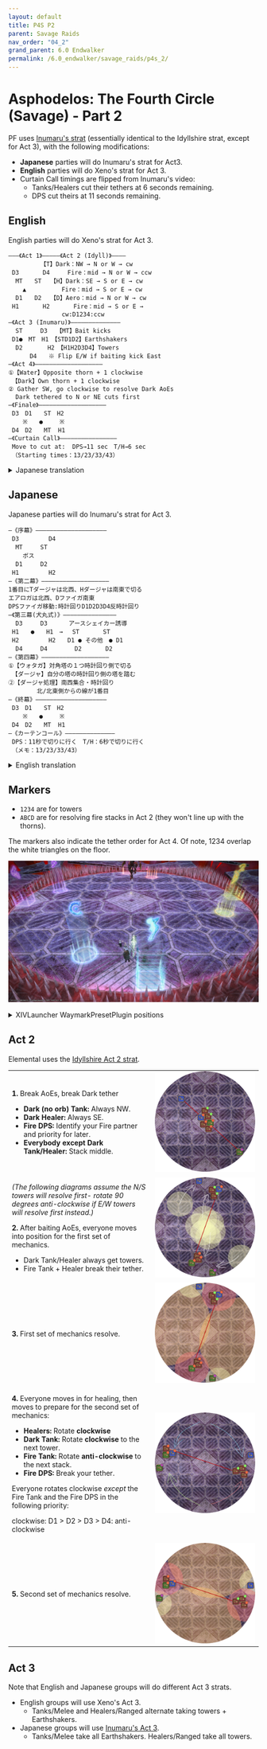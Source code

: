 ```yaml
---
layout: default
title: P4S P2
parent: Savage Raids
nav_order: "04_2"
grand_parent: 6.0 Endwalker
permalink: /6.0_endwalker/savage_raids/p4s_2/
---
```


# Asphodelos: The Fourth Circle (Savage) - Part 2

PF uses [Inumaru's strat](https://www.youtube.com/watch?v=1sfnBHXf2nA) (essentially identical to the Idyllshire strat, except for Act 3), with the following modifications:

- **Japanese** parties will do Inumaru's strat for Act3.
- **English** parties will do Xeno's strat for Act 3.
- Curtain Call timings are flipped from Inumaru's video:
  - Tanks/Healers cut their tethers at 6 seconds remaining.
  - DPS cut theirs at 11 seconds remaining.

## English
English parties will do Xeno's strat for Act 3.
```
―――《Act 1》―――――《Act 2 (Idyll)》――――
         【T】Dark：NW → N or W → cw
 D3　　　　D4　　　Fire：mid → N or W → ccw
  MT　　ST　　【H】Dark：SE → S or E → cw
    ▲　　　　　　Fire：mid → S or E → cw
  D1　　D2　　【D】Aero：mid → N or W → cw
 H1　　　　H2　　　　Fire：mid → S or E →
               cw:D1234:ccw
―《Act 3 (Inumaru)》――――――――――――――
  ST　　　D3　　【MT】Bait kicks
 D1●　MT　H1　【STD1D2】Earthshakers
  D2　　　  H2　【H1H2D3D4】Towers
      D4　　※ Flip E/W if baiting kick East
―《Act 4》―――――――――――――――――――
①【Water】Opposite thorn + 1 clockwise
 【Dark】Own thorn + 1 clockwise
② Gather SW, go clockwise to resolve Dark AoEs
  Dark tethered to N or NE cuts first
―《Finale》―――――――――――――――――――
 D3　D1　　ST　H2
    ※　　●　   ※
 D4　D2　　MT  H1
―《Curtain Call》――――――――――――――――
 Move to cut at:  DPS→11 sec　T/H→6 sec
 （Starting times：13/23/33/43）
```

<details>
<summary>Japanese translation</summary>

<div class="language-plaintext highlighter-rouge"><div class="highlight"><pre class="highlight">
<code>―《序幕》――――――――――――――――――――
 D3　　　　　D4
  MT　　　ST
    ボス
  D1　　　D2
 H1　　　　　H2
―《第二幕》―――――――――――――――――――
1番目にTダージャは北西、Hダージャは南東で切る
エアロガは北西、Dファイガ南東
DPSファイガ移動:時計回りD1D2D3D4反時計回り
―《第３幕 (ゼノおじ式)》――――――――――――――
  MT　　  D3　【ST, H2】キック誘導
 ST　　●　　 H1【MTD1D2】シェイカー１回目
 D1　　　　　H2【D3H1D4】シェイカー２回目
  D2　　　D4
―《第四幕》―――――――――――――――――――
①【ウォタガ】対角塔の１つ時計回り側で切る
 【ダージャ】自分の塔の時計回り側の塔を踏む
②【ダージャ処理】南西集合・時計回り 
        北/北東側からの線が1番目
―《終幕》――――――――――――――――――――
 D3　D1　　ST　H2
    ※　　●　   ※
 D4　D2　　MT  H1
―《カーテンコール》――――――――――――――
 DPS：11秒で切りに行く　T/H：6秒で切りに行く
 （メモ：13/23/33/43）
</code></pre></div></div>

</details>

## Japanese

Japanese parties will do Inumaru's strat for Act 3.
```
―《序幕》――――――――――――――――――――
 D3　　　　　D4
  MT　　　ST
    ボス
  D1　　　D2
 H1　　　　　H2
―《第二幕》―――――――――――――――――――
1番目にTダージャは北西、Hダージャは南東で切る
エアロガは北西、Dファイガ南東
DPSファイガ移動:時計回りD1D2D3D4反時計回り
―《第三幕(犬丸式)》―――――――――――――――
  D3　　　D3　 　　アースシェイカー誘導
 H1　　●　　H1　→ 　ST　　　　ST
 H2　　　　　H2　　D1 ● その他　● D1
  D4　　　D4　　　　 D2　　　　D2
―《第四幕》―――――――――――――――――――
①【ウォタガ】対角塔の１つ時計回り側で切る
 【ダージャ】自分の塔の時計回り側の塔を踏む
②【ダージャ処理】南西集合・時計回り 
        北/北東側からの線が1番目
―《終幕》――――――――――――――――――――
 D3　D1　　ST　H2
    ※　　●　   ※
 D4　D2　　MT  H1
―《カーテンコール》――――――――――――――
 DPS：11秒で切りに行く　T/H：6秒で切りに行く
 （メモ：13/23/33/43）
```

<details>
<summary>English translation</summary>

<div class="language-plaintext highlighter-rouge"><div class="highlight"><pre class="highlight">
<code>―――《Act 1》―――――《Act 2 (Idyll)》――――
         【T】Dark：NW → N or W → cw
 D3　　　　D4　　　Fire：mid → N or W → ccw
  MT　　ST　　【H】Dark：SE → S or E → cw
    ▲　　　　　　Fire：mid → S or E → cw
  D1　　D2　　【D】Aero：mid → N or W → cw
 H1　　　　H2　　　　Fire：mid → S or E →
               cw:D1234:ccw
―《Act 3 (Inumaru)》――――――――――――――
  ST　　　D3　　【MT】Bait kicks
 D1●　MT　H1　【STD1D2】Earthshakers
  D2　　　  H2　【H1H2D3D4】Towers
      D4　　※ Flip E/W if baiting kick East
―《Act 4》―――――――――――――――――――
①【Water】Opposite thorn + 1 clockwise
 【Dark】Own thorn + 1 clockwise
② Gather SW, go clockwise to resolve Dark AoEs
  Dark tethered to N or NE cuts first
―《Finale》―――――――――――――――――――
 D3　D1　　ST　H2
    ※　　●　   ※
 D4　D2　　MT  H1
―《Curtain Call》――――――――――――――――
 Move to cut at:  DPS→11 sec　T/H→6 sec
 （Starting times：13/23/33/43）
</code></pre></div></div>

</details>

## Markers

- `1234` are for towers
- `ABCD` are for resolving fire stacks in Act 2 (they won't line up with the thorns).

The markers also indicate the tether order for Act 4. Of note, 1234 overlap the white triangles on the floor.

![](images/markers.jpg)
<details>
<summary>XIVLauncher WaymarkPresetPlugin positions</summary>

<div class="language-json highlighter-rouge"><div class="highlight"><pre class="highlight">
<code>{"Name":"P4S-2","MapID":801,"A":{"X":105.0,"Y":0.0,"Z":85.0,"ID":0,"Active":true},"B":{"X":115.0,"Y":0.0,"Z":105.0,"ID":1,"Active":true},"C":{"X":95.0,"Y":0.0,"Z":115.0,"ID":2,"Active":true},"D":{"X":85.0,"Y":0.0,"Z":95.0,"ID":3,"Active":true},"One":{"X":98.5,"Y":0.0,"Z":81.5,"ID":4,"Active":true},"Two":{"X":118.5,"Y":0.0,"Z":98.5,"ID":5,"Active":true},"Three":{"X":101.5,"Y":0.0,"Z":118.5,"ID":6,"Active":true},"Four":{"X":81.5,"Y":0.0,"Z":101.5,"ID":7,"Active":true}}
</code></pre></div></div>

</details>

## Act 2

Elemental uses the [Idyllshire Act 2 strat](https://youtu.be/1sfnBHXf2nA?t=278).

<table>
  <tr>
    <td><p><b>1.</b> Break AoEs, break Dark tether</p><ul><li><b>Dark (no orb) Tank:</b> Always NW.</li><li><b>Dark Healer:</b> Always SE.</li><li><b>Fire DPS:</b> Identify your Fire partner and priority for later.</li><li><b>Everybody except Dark Tank/Healer:</b> Stack middle.</li></ul></td>
	<td><img src="images/act_2_01.jpg"></td>
  </tr>
  <tr>
    <td><p><em>(The following diagrams assume the N/S towers will resolve first- rotate 90 degrees anti-clockwise if E/W towers will resolve first instead.)</em></p><p><b>2.</b> After baiting AoEs, everyone moves into position for the first set of mechanics.</p><ul><li>Dark Tank/Healer always get towers.</li><li>Fire Tank + Healer break their tether.</li></ul></td>
	<td><img src="images/act_2_02.jpg"></td>
  </tr>
  <tr>
    <td><p><b>3.</b> First set of mechanics resolve.</p></td>
	<td><img src="images/act_2_03.jpg"></td>
  </tr>
  <tr>
    <td><p><b>4.</b> Everyone moves in for healing, then moves to prepare for the second set of mechanics:</p><ul><li><b>Healers:</b> Rotate <b>clockwise</b></li><li><b>Dark Tank:</b> Rotate <b>clockwise</b> to the next tower.</li><li><b>Fire Tank:</b> Rotate <b>anti-clockwise</b> to the next stack.</li><li><b>Fire DPS:</b> Break your tether.</li></ul><p>Everyone rotates clockwise <em>except</em> the Fire Tank and the Fire DPS in the following priority:</p><p>clockwise: D1 > D2 > D3 > D4: anti-clockwise</p></td>
	<td><img src="images/act_2_04.jpg"></td>
  </tr>
  <tr>
    <td><p><b>5.</b> Second set of mechanics resolve.</p></td>
	<td><img src="images/act_2_05.jpg"></td>
  </tr>
</table>


## Act 3

Note that English and Japanese groups will do different Act 3 strats.

- English groups will use Xeno's Act 3.
  - Tanks/Melee and Healers/Ranged alternate taking towers + Earthshakers.
- Japanese groups will use [Inumaru's Act 3](https://youtu.be/1sfnBHXf2nA?t=627).
  - Tanks/Melee take all Earthshakers. Healers/Ranged take all towers.
